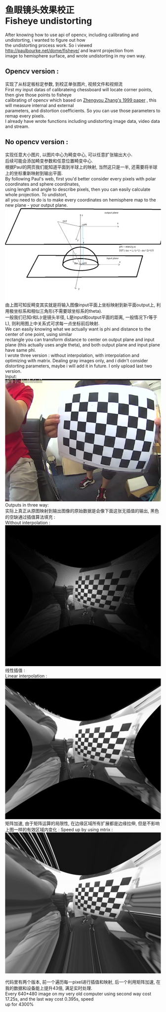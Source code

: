 鱼眼镜头效果校正</br>
Fisheye undistorting
=

After knowing how to use api of opencv, including calibrating and undistorting, i wanted to figure out how  
the undistorting process work. So i viewed http://paulbourke.net/dome/fisheye/ and learnt projection from  
image to hemisphere surface, and wrote undistorting in my own way.

Opencv version :
-
实现了从标定板标定参数, 到校正单张图片, 视频文件和视频流</br>
First my input datas of calibrateing chessboard will locate corner points, then give those points to fisheye  
calibrating of opencv which based on [Zhengyou Zhang's 1999 paper](https://www.microsoft.com/en-us/research/wp-content/uploads/2016/02/tr98-71.pdf) , this will measure internal and external  
parameters, and distortion coefficients. So you can use those parameters 
to remap every pixels.</br>
I already have wrote functions including undistorting image data, video data and stream.
	
No opencv version :
-
实现任意大小图片, 以图片中心为畸变中心, 可以任意扩张输出大小.</br>
后续可能会添加畸变参数和任意位置畸变中心.</br>
根据Paul的网页我们能知道平面到半球上的映射, 当然这只是一半, 还需要将半球上的坐标重新映射到输出平面.</br>
By following Paul's web, first you'd better consider every pixels with polar coordinates and sphere coordinates,  
using length and angle to describe pixels, then you can easily calculate whole projection. To undistort,  
all you need to do is to make every coordinates on hemisphere map to the new plane - your output plane.</br>
![projection](https://github.com/MirusUmbra/Display-data/raw/master/fisheye/projection.png)</br>
由上图可知反畸变其实就是将输入图像input平面上坐标映射到新平面output上, 利用极坐标系和相似三角形(不需要球坐标系的theta).  
一般我们已知r和L(r是镜头半径, L是input和output平面的距离, 一般情况下r等于L), 则利用图上中关系式可求每一点坐标前后映射.  
We can easily knowing what we actually want is phi and distance to the center of one point, using similar  
rectangle you can transform distance to center on output plane and input plane (this actually uses angle theta), 
and both output plane and input plane have same phi.</br>
I wrote three version : without interpolation, with interpolation and optimizing with matrix. Dealing gray 
images only, and i didn't consider distorting parameters, maybe i will add it in future. I only upload last two 
version.</br>
Input:  
![mat](https://github.com/MirusUmbra/Display-data/raw/master/fisheye/201906281658402.png)</br>
Outputs in three way:  
实际上真正从原图映射到输出图像的原始数据是会像下面这张无插值的输出, 黑色的空缺通过插值算法填充 :  
Without interpolation :  
![res1](https://github.com/MirusUmbra/Display-data/raw/master/fisheye/res.png)</br>
线性插值 :  
Linear interpolation :  
![res2](https://github.com/MirusUmbra/Display-data/raw/master/fisheye/r1.png)</br>
矩阵加速, 由于矩阵运算的局限性, 在边缘区域所有扩展都是边缘拉伸, 但是不影响上图一样的有效区域内变化 : 
Speed up by using mtrix :  
![res3](https://github.com/MirusUmbra/Display-data/raw/master/fisheye/r2.png)</br>


代码里有两个版本, 前一个遍历每一pixel进行插值和映射, 后一个利用矩阵加速, 在我的数据和设备能上提升43倍, 满足实时处理.</br>
Every 640*480 image on my very old computer using second way cost 17.25s, and the last way cost 0.395s, speed  
up for 4300%


